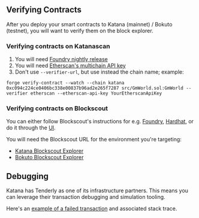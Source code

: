 ## Verifying Contracts

After you deploy your smart contracts to Katana (mainnet) / Bokuto (testnet), you will want
to verify them on the block explorer.

### Verifying contracts on Katanascan

1. You will need [Foundry nightly release](https://docs.etherscan.io/etherscan-v2/contract-verification/verify-with-foundry)
2. You will need [Etherscan's multichain API key](https://info.etherscan.com/etherscan-api-v2-multichain/)
3. Don't use `--verifier-url`, but use instead the chain name; example:

```
forge verify-contract --watch --chain katana 0xc094c224ce0406bc338e00837b96ad2e265f7287 src/GmWorld.sol:GmWorld --verifier etherscan --etherscan-api-key YourEtherscanApiKey
```

### Verifying contracts on Blockscout

You can either follow Blockscout's instructions for e.g. [Foundry](https://docs.blockscout.com/devs/verification/foundry-verification), [Hardhat](https://docs.blockscout.com/devs/verification/hardhat-verification-plugin), or do it through the [UI](https://docs.blockscout.com/devs/verification/blockscout-ui).

You will need the Blockscout URL for the environment you're targeting:

- [Katana Blockscout Explorer](https://explorer.katanarpc.com/)
- [Bokuto Blockscout Explorer](https://explorer-bokuto.katanarpc.com)

## Debugging

Katana has Tenderly as one of its infrastructure partners. This means you can leverage their transaction debugging and simulation tooling.

Here's an [example of a failed transaction](https://dashboard.tenderly.co/tx/0x1c0ddb1e37b1bb70208dd7d0f6df7fc5b41fe43324666f51e608df037c44eef9) and associated stack trace.
